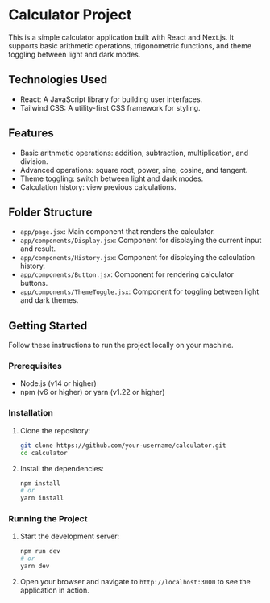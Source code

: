 # Calculator Project

This is a simple calculator application built with React and Next.js. It supports basic arithmetic operations, trigonometric functions, and theme toggling between light and dark modes.

## Technologies Used

- React: A JavaScript library for building user interfaces.
- Tailwind CSS: A utility-first CSS framework for styling.

## Features

- Basic arithmetic operations: addition, subtraction, multiplication, and division.
- Advanced operations: square root, power, sine, cosine, and tangent.
- Theme toggling: switch between light and dark modes.
- Calculation history: view previous calculations.

## Folder Structure

- `app/page.jsx`: Main component that renders the calculator.
- `app/components/Display.jsx`: Component for displaying the current input and result.
- `app/components/History.jsx`: Component for displaying the calculation history.
- `app/components/Button.jsx`: Component for rendering calculator buttons.
- `app/components/ThemeToggle.jsx`: Component for toggling between light and dark themes.

## Getting Started

Follow these instructions to run the project locally on your machine.

### Prerequisites

- Node.js (v14 or higher)
- npm (v6 or higher) or yarn (v1.22 or higher)

### Installation

1. Clone the repository:
   ```bash
   git clone https://github.com/your-username/calculator.git
   cd calculator
   ```

2. Install the dependencies:
   ```bash
   npm install
   # or
   yarn install
   ```

### Running the Project

1. Start the development server:
   ```bash
   npm run dev
   # or
   yarn dev
   ```

2. Open your browser and navigate to `http://localhost:3000` to see the application in action.

